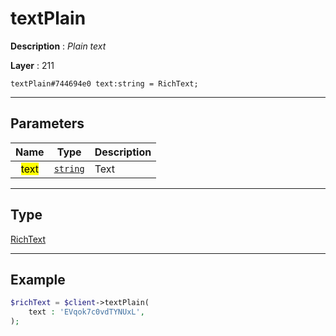 # textPlain

**Description** : *Plain text*

**Layer** : 211

```tl
textPlain#744694e0 text:string = RichText;
```

---

## Parameters

| Name | Type | Description |
| :---: | :---: | :--- |
| <mark>text</mark> | [`string`](type/string) | Text |

---

## Type

[RichText](type/RichText)

---

## Example

```php
$richText = $client->textPlain(
	text : 'EVqok7c0vdTYNUxL',
);
```